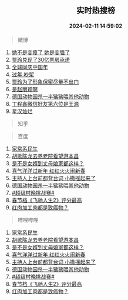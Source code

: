 <div align="center"><h2>实时热搜榜</h2><h4>2024-02-11 14:59:02</h4></div>

> 微博  

1. [她不是变瘦了 她是变强了](https://s.weibo.com/weibo?q=%E5%A5%B9%E4%B8%8D%E6%98%AF%E5%8F%98%E7%98%A6%E4%BA%86%20%E5%A5%B9%E6%98%AF%E5%8F%98%E5%BC%BA%E4%BA%86&t=31&band_rank=1&Refer=top)<br />
2. [贾玲兑现了30亿票房承诺](https://s.weibo.com/weibo?q=%23%E8%B4%BE%E7%8E%B2%E5%85%91%E7%8E%B0%E4%BA%8630%E4%BA%BF%E7%A5%A8%E6%88%BF%E6%89%BF%E8%AF%BA%23&t=31&band_rank=2&Refer=top)<br />
3. [全球同庆中国年](https://s.weibo.com/weibo?q=%23%E5%85%A8%E7%90%83%E5%90%8C%E5%BA%86%E4%B8%AD%E5%9B%BD%E5%B9%B4%23&t=31&band_rank=3&Refer=top)<br />
4. [过年 吵架](https://s.weibo.com/weibo?q=%E8%BF%87%E5%B9%B4%20%E5%90%B5%E6%9E%B6&t=31&band_rank=4&Refer=top)<br />
5. [贾玲为了形象保密尽量不出门](https://s.weibo.com/weibo?q=%23%E8%B4%BE%E7%8E%B2%E4%B8%BA%E4%BA%86%E5%BD%A2%E8%B1%A1%E4%BF%9D%E5%AF%86%E5%B0%BD%E9%87%8F%E4%B8%8D%E5%87%BA%E9%97%A8%23&t=31&band_rank=5&Refer=top)<br />
6. [是赵丽颖啊](https://s.weibo.com/weibo?q=%E6%98%AF%E8%B5%B5%E4%B8%BD%E9%A2%96%E5%95%8A&t=31&band_rank=6&Refer=top)<br />
7. [德国动物园杀一半狒狒喂其他动物](https://s.weibo.com/weibo?q=%23%E5%BE%B7%E5%9B%BD%E5%8A%A8%E7%89%A9%E5%9B%AD%E6%9D%80%E4%B8%80%E5%8D%8A%E7%8B%92%E7%8B%92%E5%96%82%E5%85%B6%E4%BB%96%E5%8A%A8%E7%89%A9%23&t=31&band_rank=7&Refer=top)<br />
8. [丁程鑫微信好友第六位是王源](https://s.weibo.com/weibo?q=%23%E4%B8%81%E7%A8%8B%E9%91%AB%E5%BE%AE%E4%BF%A1%E5%A5%BD%E5%8F%8B%E7%AC%AC%E5%85%AD%E4%BD%8D%E6%98%AF%E7%8E%8B%E6%BA%90%23&t=31&band_rank=8&Refer=top)<br />
9. [星汉灿烂](https://s.weibo.com/weibo?q=%E6%98%9F%E6%B1%89%E7%81%BF%E7%83%82&t=31&band_rank=9&Refer=top)<br />

> 知乎  


> 百度  

1. [家常系民生](https://www.baidu.com/s?wd=%E5%AE%B6%E5%B8%B8%E7%B3%BB%E6%B0%91%E7%94%9F&sa=fyb_news&rsv_dl=fyb_news)<br />
2. [胡歌陈龙去养老院看望游本昌](https://www.baidu.com/s?wd=%E8%83%A1%E6%AD%8C%E9%99%88%E9%BE%99%E5%8E%BB%E5%85%BB%E8%80%81%E9%99%A2%E7%9C%8B%E6%9C%9B%E6%B8%B8%E6%9C%AC%E6%98%8C&sa=fyb_news&rsv_dl=fyb_news)<br />
3. [是不是女婿到丈母娘家都这样？](https://www.baidu.com/s?wd=%E6%98%AF%E4%B8%8D%E6%98%AF%E5%A5%B3%E5%A9%BF%E5%88%B0%E4%B8%88%E6%AF%8D%E5%A8%98%E5%AE%B6%E9%83%BD%E8%BF%99%E6%A0%B7%EF%BC%9F&sa=fyb_news&rsv_dl=fyb_news)<br />
4. [喜气洋洋过新年 红红火火闹新春](https://www.baidu.com/s?wd=%E5%96%9C%E6%B0%94%E6%B4%8B%E6%B4%8B%E8%BF%87%E6%96%B0%E5%B9%B4+%E7%BA%A2%E7%BA%A2%E7%81%AB%E7%81%AB%E9%97%B9%E6%96%B0%E6%98%A5&sa=fyb_news&rsv_dl=fyb_news)<br />
5. [主持人上台前都背台词 小撒摇起来了](https://www.baidu.com/s?wd=%E4%B8%BB%E6%8C%81%E4%BA%BA%E4%B8%8A%E5%8F%B0%E5%89%8D%E9%83%BD%E8%83%8C%E5%8F%B0%E8%AF%8D+%E5%B0%8F%E6%92%92%E6%91%87%E8%B5%B7%E6%9D%A5%E4%BA%86&sa=fyb_news&rsv_dl=fyb_news)<br />
6. [德国动物园杀一半狒狒喂其他动物](https://www.baidu.com/s?wd=%E5%BE%B7%E5%9B%BD%E5%8A%A8%E7%89%A9%E5%9B%AD%E6%9D%80%E4%B8%80%E5%8D%8A%E7%8B%92%E7%8B%92%E5%96%82%E5%85%B6%E4%BB%96%E5%8A%A8%E7%89%A9&sa=fyb_news&rsv_dl=fyb_news)<br />
7. [#超级村晚挑战赛#](https://www.baidu.com/s?wd=%23%E8%B6%85%E7%BA%A7%E6%9D%91%E6%99%9A%E6%8C%91%E6%88%98%E8%B5%9B%23&sa=fyb_news&rsv_dl=fyb_news)<br />
8. [春节档《飞驰人生2》评分最高](https://www.baidu.com/s?wd=%E6%98%A5%E8%8A%82%E6%A1%A3%E3%80%8A%E9%A3%9E%E9%A9%B0%E4%BA%BA%E7%94%9F2%E3%80%8B%E8%AF%84%E5%88%86%E6%9C%80%E9%AB%98&sa=fyb_news&rsv_dl=fyb_news)<br />
9. [红肉加工肉都是致癌物？](https://www.baidu.com/s?wd=%E7%BA%A2%E8%82%89%E5%8A%A0%E5%B7%A5%E8%82%89%E9%83%BD%E6%98%AF%E8%87%B4%E7%99%8C%E7%89%A9%EF%BC%9F&sa=fyb_news&rsv_dl=fyb_news)<br />

> 哔哩哔哩  

1. [家常系民生](https://www.baidu.com/s?wd=%E5%AE%B6%E5%B8%B8%E7%B3%BB%E6%B0%91%E7%94%9F&sa=fyb_news&rsv_dl=fyb_news)<br />
2. [胡歌陈龙去养老院看望游本昌](https://www.baidu.com/s?wd=%E8%83%A1%E6%AD%8C%E9%99%88%E9%BE%99%E5%8E%BB%E5%85%BB%E8%80%81%E9%99%A2%E7%9C%8B%E6%9C%9B%E6%B8%B8%E6%9C%AC%E6%98%8C&sa=fyb_news&rsv_dl=fyb_news)<br />
3. [是不是女婿到丈母娘家都这样？](https://www.baidu.com/s?wd=%E6%98%AF%E4%B8%8D%E6%98%AF%E5%A5%B3%E5%A9%BF%E5%88%B0%E4%B8%88%E6%AF%8D%E5%A8%98%E5%AE%B6%E9%83%BD%E8%BF%99%E6%A0%B7%EF%BC%9F&sa=fyb_news&rsv_dl=fyb_news)<br />
4. [喜气洋洋过新年 红红火火闹新春](https://www.baidu.com/s?wd=%E5%96%9C%E6%B0%94%E6%B4%8B%E6%B4%8B%E8%BF%87%E6%96%B0%E5%B9%B4+%E7%BA%A2%E7%BA%A2%E7%81%AB%E7%81%AB%E9%97%B9%E6%96%B0%E6%98%A5&sa=fyb_news&rsv_dl=fyb_news)<br />
5. [主持人上台前都背台词 小撒摇起来了](https://www.baidu.com/s?wd=%E4%B8%BB%E6%8C%81%E4%BA%BA%E4%B8%8A%E5%8F%B0%E5%89%8D%E9%83%BD%E8%83%8C%E5%8F%B0%E8%AF%8D+%E5%B0%8F%E6%92%92%E6%91%87%E8%B5%B7%E6%9D%A5%E4%BA%86&sa=fyb_news&rsv_dl=fyb_news)<br />
6. [德国动物园杀一半狒狒喂其他动物](https://www.baidu.com/s?wd=%E5%BE%B7%E5%9B%BD%E5%8A%A8%E7%89%A9%E5%9B%AD%E6%9D%80%E4%B8%80%E5%8D%8A%E7%8B%92%E7%8B%92%E5%96%82%E5%85%B6%E4%BB%96%E5%8A%A8%E7%89%A9&sa=fyb_news&rsv_dl=fyb_news)<br />
7. [#超级村晚挑战赛#](https://www.baidu.com/s?wd=%23%E8%B6%85%E7%BA%A7%E6%9D%91%E6%99%9A%E6%8C%91%E6%88%98%E8%B5%9B%23&sa=fyb_news&rsv_dl=fyb_news)<br />
8. [春节档《飞驰人生2》评分最高](https://www.baidu.com/s?wd=%E6%98%A5%E8%8A%82%E6%A1%A3%E3%80%8A%E9%A3%9E%E9%A9%B0%E4%BA%BA%E7%94%9F2%E3%80%8B%E8%AF%84%E5%88%86%E6%9C%80%E9%AB%98&sa=fyb_news&rsv_dl=fyb_news)<br />
9. [红肉加工肉都是致癌物？](https://www.baidu.com/s?wd=%E7%BA%A2%E8%82%89%E5%8A%A0%E5%B7%A5%E8%82%89%E9%83%BD%E6%98%AF%E8%87%B4%E7%99%8C%E7%89%A9%EF%BC%9F&sa=fyb_news&rsv_dl=fyb_news)<br />
